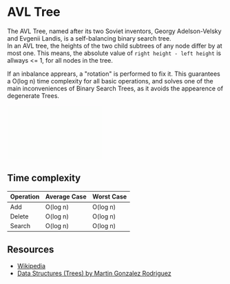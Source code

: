 # AVL Tree
The AVL Tree, named after its two Soviet inventors, Georgy Adelson-Velsky and Evgenii Landis,  is a self-balancing binary search tree. <br>
In an AVL tree, the heights of the two child subtrees of any node differ by at most one. This means, the absolute value of `right height - left height` is allways <= 1, for all nodes in the tree.

If an inbalance apprears, a "rotation" is performed to fix it. This guarantees a O(log n) time complexity for all basic operations, and solves one of the main inconveniences of Binary Search Trees, as it avoids the appearence of degenerate Trees.

![AVLTree gif](img/AVLTree/AVLTree1.gif)

## Time complexity

| Operation  | Average Case | Worst Case |
|--- | --- | ---|
| Add        | O(log n)	    | O(log n)   |
| Delete    | O(log n)     | O(log n)   |
| Search     | O(log n)	    | O(log n)       |

## Resources
* [Wikipedia](https://en.wikipedia.org/wiki/AVL_tree)
* [Data Structures (Trees) by Martin Gonzalez Rodriguez](https://www.lulu.com/shop/martin-gonzalez-rodriguez/data-structures-trees/ebook/product-22017004.html?q=&page=1&pageSize=4)